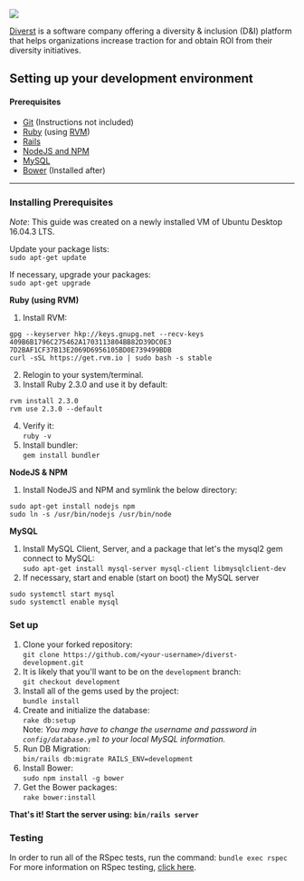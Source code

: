 ![](https://github.com/TeamDiverst/diverst-development/blob/development/app/assets/images/diverst-logo-purple.svg)

[Diverst](https://diverst.com/) is a software company offering a diversity & inclusion (D&I) platform that helps organizations increase traction for and obtain ROI from their diversity initiatives.


## Setting up your development environment

#### Prerequisites
- [Git](https://git-scm.com/) (Instructions not included)
- [Ruby](https://www.ruby-lang.org/en/) (using [RVM](https://rvm.io/))
- [Rails](http://rubyonrails.org/)
- [NodeJS and NPM](https://nodejs.org/en/)
- [MySQL](https://www.mysql.com/)
- [Bower](https://bower.io/) (Installed after)

---

### Installing Prerequisites
*Note*: This guide was created on a newly installed VM of Ubuntu Desktop 16.04.3 LTS.  
  
Update your package lists:  
`sudo apt-get update`  

If necessary, upgrade your packages:  
`sudo apt-get upgrade`
  
**Ruby (using RVM)**
1. Install RVM:  
```
gpg --keyserver hkp://keys.gnupg.net --recv-keys 409B6B1796C275462A1703113804BB82D39DC0E3 7D2BAF1CF37B13E2069D6956105BD0E739499BDB
curl -sSL https://get.rvm.io | sudo bash -s stable
```
2. Relogin to your system/terminal.  
3. Install Ruby 2.3.0 and use it by default:  
```
rvm install 2.3.0
rvm use 2.3.0 --default
```
4. Verify it:  
`ruby -v`
5. Install bundler:  
`gem install bundler`

**NodeJS & NPM**
1. Install NodeJS and NPM and symlink the below directory:  
```
sudo apt-get install nodejs npm
sudo ln -s /usr/bin/nodejs /usr/bin/node
```

**MySQL**
1. Install MySQL Client, Server, and a package that let's the mysql2 gem connect to MySQL:  
`sudo apt-get install mysql-server mysql-client libmysqlclient-dev`
2. If necessary, start and enable (start on boot) the MySQL server
```
sudo systemctl start mysql
sudo systemctl enable mysql
```

### Set up

1. Clone your forked repository:  
`git clone https://github.com/<your-username>/diverst-development.git`  
2. It is likely that you'll want to be on the `development` branch:  
`git checkout development`  
3. Install all of the gems used by the project:  
`bundle install`
4. Create and initialize the database:  
`rake db:setup`  
Note: *You may have to change the username and password in `config/database.yml` to your local MySQL information.*
5. Run DB Migration:  
`bin/rails db:migrate RAILS_ENV=development`
6. Install Bower:  
`sudo npm install -g bower`
7. Get the Bower packages:  
`rake bower:install`

**That's it! Start the server using: `bin/rails server`**  
  
### Testing
In order to run all of the RSpec tests, run the command: `bundle exec rspec`  
For more information on RSpec testing, [click here](https://github.com/rspec/rspec-rails).


